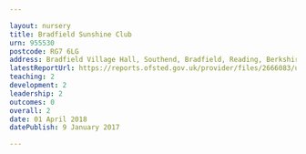 ```yaml
---

layout: nursery
title: Bradfield Sunshine Club
urn: 955530
postcode: RG7 6LG
address: Bradfield Village Hall, Southend, Bradfield, Reading, Berkshire, RG7 6LG
latestReportUrl: https://reports.ofsted.gov.uk/provider/files/2666083/urn/955530.pdf
teaching: 2
development: 2
leadership: 2
outcomes: 0
overall: 2
date: 01 April 2018 
datePublish: 9 January 2017

---
```

